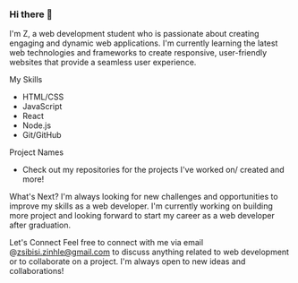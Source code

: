 ### Hi there 👋

I'm Z, a web development student who is passionate about creating engaging and dynamic web applications. I'm currently learning the latest web technologies and frameworks to create responsive, user-friendly websites that provide a seamless user experience.

My Skills
- HTML/CSS
- JavaScript
- React
- Node.js
- Git/GitHub

Project Names
- Check out my repositories for the projects I've worked on/ created and more!

What's Next?
I'm always looking for new challenges and opportunities to improve my skills as a web developer. I'm currently working on building more project and looking forward to start my career as a web developer after graduation.

Let's Connect
Feel free to connect with me via email @zsibisi.zinhle@gmail.com  to discuss anything related to web development or to collaborate on a project. I'm always open to new ideas and collaborations!
